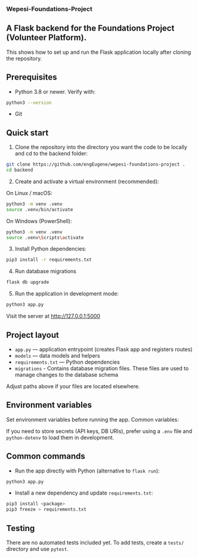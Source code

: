 ### Wepesi-Foundations-Project

## A Flask backend for the Foundations Project (Volunteer Platform).

This shows how to set up and run the Flask application locally after cloning the repository.

## Prerequisites

- Python 3.8 or newer. Verify with:

```bash
python3 --version
```

- Git


## Quick start

1. Clone the repository into the directory you want the code to be locally and cd to the backend folder:

```bash
git clone https://github.com/engEugene/wepesi-foundations-project .
cd backend
```

2. Create and activate a virtual environment (recommended):

On Linux / macOS:

```bash
python3 -m venv .venv
source .venv/bin/activate
```

On Windows (PowerShell):

```bash
python3 -m venv .venv
source .venv\Scripts\activate
```

3. Install Python dependencies:

```bash
pip3 install -r requirements.txt
```

4. Run database migrations
```bash
flask db upgrade
```

5. Run the application in development mode:

```bash
python3 app.py
```

Visit the server at http://127.0.0.1:5000

## Project layout

- `app.py` — application entrypoint (creates Flask app and registers routes)
- `models` — data models and helpers
- `requirements.txt` — Python dependencies
- `migrations` - Contains database migration files. These files are used to manage changes to the database schema

Adjust paths above if your files are located elsewhere.

## Environment variables

Set environment variables before running the app. Common variables:

If you need to store secrets (API keys, DB URIs), prefer using a `.env` file and `python-dotenv` to load them in development.

## Common commands

- Run the app directly with Python (alternative to `flask run`):

```bash
python3 app.py
```

- Install a new dependency and update `requirements.txt`:

```bash
pip3 install <package>
pip3 freeze > requirements.txt
```

## Testing

There are no automated tests included yet. To add tests, create a `tests/` directory and use `pytest`.

